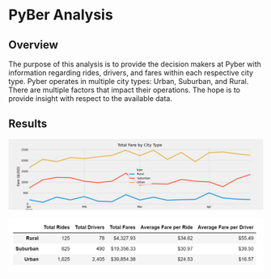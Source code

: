 # PyBer Analysis
## Overview
The purpose of this analysis is to provide the decision makers at Pyber with information regarding rides, drivers, and fares within each respective city type. Pyber operates in multiple city types: Urban, Suburban, and Rural. There are multiple factors that impact their operations. The hope is to provide insight with respect to the available data.

## Results
![This is an image](https://github.com/mshedlosky/PyBer_Analysis/blob/main/Pyber_fare_summary.png)

![This is an image](https://github.com/mshedlosky/PyBer_Analysis/blob/main/Pyber_Data_Summary_Challenge.PNG)
